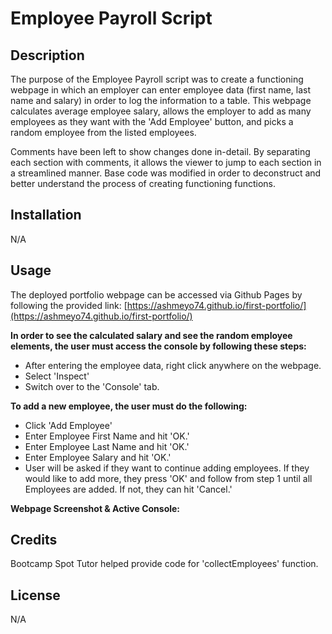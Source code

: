 # Employee Payroll Script

## Description
The purpose of the Employee Payroll script was to create a functioning webpage in which an employer can enter employee data (first name, last name and salary) in order to log the information to a table. This webpage calculates average employee salary, allows the employer to add as many employees as they want with the 'Add Employee' button, and picks a random employee from the listed employees.

Comments have been left to show changes done in-detail. By separating each section with comments, it allows the viewer to jump to each section in a streamlined manner. Base code was modified in order to deconstruct and better understand the process of creating functioning functions. 

## Installation

N/A

## Usage
The deployed portfolio webpage can be accessed via Github Pages by following the provided link: [https://ashmeyo74.github.io/first-portfolio/](https://ashmeyo74.github.io/first-portfolio/) 

**In order to see the calculated salary and see the random employee elements, the user must access the console by following these steps:**
* After entering the employee data, right click anywhere on the webpage.
* Select 'Inspect'
* Switch over to the 'Console' tab.

**To add a new employee, the user must do the following:**
* Click 'Add Employee'
* Enter Employee First Name and hit 'OK.'
* Enter Employee Last Name and hit 'OK.'
* Enter Employee Salary and hit 'OK.'
* User will be asked if they want to continue adding employees. If they would like to add more, they press 'OK' and follow from step 1 until all Employees are added. If not, they can hit 'Cancel.' 

**Webpage Screenshot & Active Console:**


## Credits
Bootcamp Spot Tutor helped provide code for 'collectEmployees' function.

## License
N/A